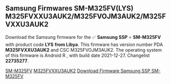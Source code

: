 <h2>Samsung Firmwares SM-M325FV(LYS) M325FVXXU3AUK2/M325FVOJM3AUK2/M325FVXXU3AUK2</h2>
Download the Samsung firmware for the ✅ <strong>Samsung SSP </strong> ⭐ <strong>SM-M325FV</strong> with product code <strong>LYS</strong> <strong> from Libya</strong>. This firmware has version number PDA <strong>M325FVXXU3AUK2</strong> and CSC M325FVOJM3AUK2. The operating system of this firmware is Android R , with build date 2021-12-27. Changelist <strong>22735277</strong>.

[SM-M325FV](https://samfirm.shop/samsung/model/SM-M325FV)
[M325FVXXU3AUK2](https://samfirm.shop/samsung/pda/M325FVXXU3AUK2)
[Download Firmware Samsung SSP SM-M325FV](https://samfirm.shop/samsung/firmware/485902)
